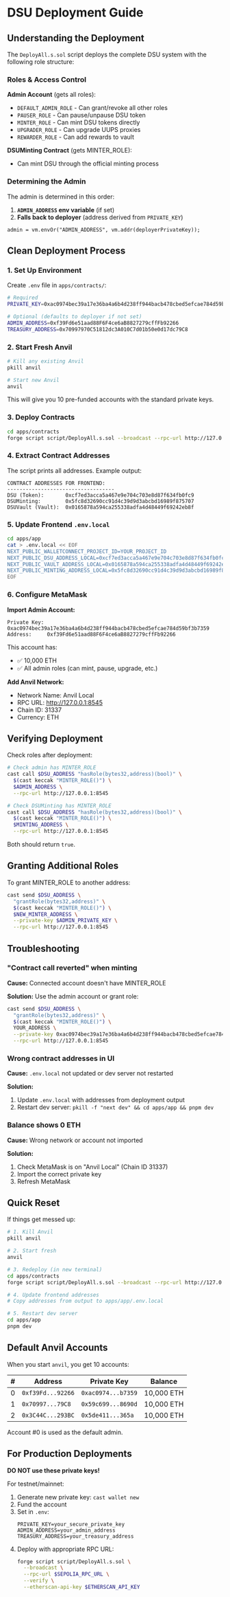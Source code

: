 # DSU Deployment Guide

## Understanding the Deployment

The `DeployAll.s.sol` script deploys the complete DSU system with the following role structure:

### Roles & Access Control

**Admin Account** (gets all roles):

- `DEFAULT_ADMIN_ROLE` - Can grant/revoke all other roles
- `PAUSER_ROLE` - Can pause/unpause DSU token
- `MINTER_ROLE` - Can mint DSU tokens directly
- `UPGRADER_ROLE` - Can upgrade UUPS proxies
- `REWARDER_ROLE` - Can add rewards to vault

**DSUMinting Contract** (gets MINTER_ROLE):

- Can mint DSU through the official minting process

### Determining the Admin

The admin is determined in this order:

1. **`ADMIN_ADDRESS` env variable** (if set)
2. **Falls back to deployer** (address derived from `PRIVATE_KEY`)

```solidity
admin = vm.envOr("ADMIN_ADDRESS", vm.addr(deployerPrivateKey));
```

## Clean Deployment Process

### 1. Set Up Environment

Create `.env` file in `apps/contracts/`:

```bash
# Required
PRIVATE_KEY=0xac0974bec39a17e36ba4a6b4d238ff944bacb478cbed5efcae784d59bf3b7359

# Optional (defaults to deployer if not set)
ADMIN_ADDRESS=0xf39Fd6e51aad88F6F4ce6aB8827279cffFb92266
TREASURY_ADDRESS=0x70997970C51812dc3A010C7d01b50e0d17dc79C8
```

### 2. Start Fresh Anvil

```bash
# Kill any existing Anvil
pkill anvil

# Start new Anvil
anvil
```

This will give you 10 pre-funded accounts with the standard private keys.

### 3. Deploy Contracts

```bash
cd apps/contracts
forge script script/DeployAll.s.sol --broadcast --rpc-url http://127.0.0.1:8545 -vvvv
```

### 4. Extract Contract Addresses

The script prints all addresses. Example output:

```
CONTRACT ADDRESSES FOR FRONTEND:
-----------------------------------
DSU (Token):       0xcf7ed3acca5a467e9e704c703e8d87f634fb0fc9
DSUMinting:        0x5fc8d32690cc91d4c39d9d3abcbd16989f875707
DSUVault (Vault):  0x0165878a594ca255338adfa4d48449f69242eb8f
```

### 5. Update Frontend `.env.local`

```bash
cd apps/app
cat > .env.local << EOF
NEXT_PUBLIC_WALLETCONNECT_PROJECT_ID=YOUR_PROJECT_ID
NEXT_PUBLIC_DSU_ADDRESS_LOCAL=0xcf7ed3acca5a467e9e704c703e8d87f634fb0fc9
NEXT_PUBLIC_VAULT_ADDRESS_LOCAL=0x0165878a594ca255338adfa4d48449f69242eb8f
NEXT_PUBLIC_MINTING_ADDRESS_LOCAL=0x5fc8d32690cc91d4c39d9d3abcbd16989f875707
EOF
```

### 6. Configure MetaMask

**Import Admin Account:**

```
Private Key: 0xac0974bec39a17e36ba4a6b4d238ff944bacb478cbed5efcae784d59bf3b7359
Address:     0xf39Fd6e51aad88F6F4ce6aB8827279cffFb92266
```

This account has:

- ✅ 10,000 ETH
- ✅ All admin roles (can mint, pause, upgrade, etc.)

**Add Anvil Network:**

- Network Name: Anvil Local
- RPC URL: http://127.0.0.1:8545
- Chain ID: 31337
- Currency: ETH

## Verifying Deployment

Check roles after deployment:

```bash
# Check admin has MINTER_ROLE
cast call $DSU_ADDRESS "hasRole(bytes32,address)(bool)" \
  $(cast keccak "MINTER_ROLE()") \
  $ADMIN_ADDRESS \
  --rpc-url http://127.0.0.1:8545

# Check DSUMinting has MINTER_ROLE
cast call $DSU_ADDRESS "hasRole(bytes32,address)(bool)" \
  $(cast keccak "MINTER_ROLE()") \
  $MINTING_ADDRESS \
  --rpc-url http://127.0.0.1:8545
```

Both should return `true`.

## Granting Additional Roles

To grant MINTER_ROLE to another address:

```bash
cast send $DSU_ADDRESS \
  "grantRole(bytes32,address)" \
  $(cast keccak "MINTER_ROLE()") \
  $NEW_MINTER_ADDRESS \
  --private-key $ADMIN_PRIVATE_KEY \
  --rpc-url http://127.0.0.1:8545
```

## Troubleshooting

### "Contract call reverted" when minting

**Cause:** Connected account doesn't have MINTER_ROLE

**Solution:** Use the admin account or grant role:

```bash
cast send $DSU_ADDRESS \
  "grantRole(bytes32,address)" \
  $(cast keccak "MINTER_ROLE()") \
  YOUR_ADDRESS \
  --private-key 0xac0974bec39a17e36ba4a6b4d238ff944bacb478cbed5efcae784d59bf3b7359 \
  --rpc-url http://127.0.0.1:8545
```

### Wrong contract addresses in UI

**Cause:** `.env.local` not updated or dev server not restarted

**Solution:**

1. Update `.env.local` with addresses from deployment output
2. Restart dev server: `pkill -f "next dev" && cd apps/app && pnpm dev`

### Balance shows 0 ETH

**Cause:** Wrong network or account not imported

**Solution:**

1. Check MetaMask is on "Anvil Local" (Chain ID 31337)
2. Import the correct private key
3. Refresh MetaMask

## Quick Reset

If things get messed up:

```bash
# 1. Kill Anvil
pkill anvil

# 2. Start fresh
anvil

# 3. Redeploy (in new terminal)
cd apps/contracts
forge script script/DeployAll.s.sol --broadcast --rpc-url http://127.0.0.1:8545

# 4. Update frontend addresses
# Copy addresses from output to apps/app/.env.local

# 5. Restart dev server
cd apps/app
pnpm dev
```

## Default Anvil Accounts

When you start `anvil`, you get 10 accounts:

| #   | Address           | Private Key        | Balance    |
| --- | ----------------- | ------------------ | ---------- |
| 0   | `0xf39Fd...92266` | `0xac0974...b7359` | 10,000 ETH |
| 1   | `0x70997...79C8`  | `0x59c699...8690d` | 10,000 ETH |
| 2   | `0x3C44C...293BC` | `0x5de411...365a`  | 10,000 ETH |

Account #0 is used as the default admin.

## For Production Deployments

**DO NOT use these private keys!**

For testnet/mainnet:

1. Generate new private key: `cast wallet new`
2. Fund the account
3. Set in `.env`:
   ```
   PRIVATE_KEY=your_secure_private_key
   ADMIN_ADDRESS=your_admin_address
   TREASURY_ADDRESS=your_treasury_address
   ```
4. Deploy with appropriate RPC URL:
   ```bash
   forge script script/DeployAll.s.sol \
     --broadcast \
     --rpc-url $SEPOLIA_RPC_URL \
     --verify \
     --etherscan-api-key $ETHERSCAN_API_KEY
   ```
